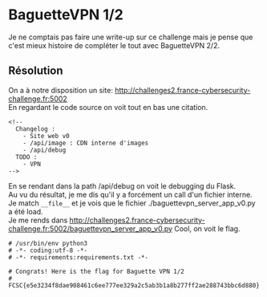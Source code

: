 # BaguetteVPN 1/2
Je ne comptais pas faire une write-up sur ce challenge mais je pense que c'est mieux histoire de compléter le tout avec BaguetteVPN 2/2.<br/>
## Résolution
On a à notre disposition un site: http://challenges2.france-cybersecurity-challenge.fr:5002<br/>
En regardant le code source on voit tout en bas une citation.<br/>
```
<!-- 
  Changelog :
    - Site web v0
    - /api/image : CDN interne d'images
    - /api/debug
  TODO :
    - VPN
-->
```
En se rendant dans la path /api/debug on voit le debugging du Flask.<br/>
Au vu du résultat, je me dis qu'il y a forcément un call d'un fichier interne.<br/>
Je match ```__file__``` et je vois que le fichier ./baguettevpn_server_app_v0.py a été load.<br/>
Je me rends dans http://challenges2.france-cybersecurity-challenge.fr:5002/baguettevpn_server_app_v0.py
Cool, on voit le flag.<br/>
```
# /usr/bin/env python3
# -*- coding:utf-8 -*-
# -*- requirements:requirements.txt -*-

# Congrats! Here is the flag for Baguette VPN 1/2
#   FCSC{e5e3234f8dae908461c6ee777ee329a2c5ab3b1a8b277ff2ae288743bbc6d880}
```

